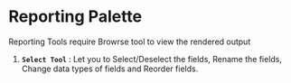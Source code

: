 # Reporting Palette

Reporting Tools require Browrse tool to view the rendered output

1. **`Select Tool`** : Let you to Select/Deselect the fields, Rename the fields, Change data types of fields and Reorder fields.


